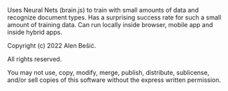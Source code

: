 Uses Neural Nets (brain.js) to train with small amounts of data and recognize document types. Has a surprising success rate for such a small amount of training data. Can run locally inside browser, mobile app and inside hybrid apps.

Copyright (c) 2022 Alen Bešić.

All rights reserved.

You may not use, copy, modify, merge, publish, distribute, sublicense, and/or sell copies of this software without the express written permission.
